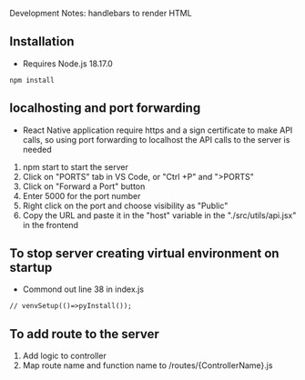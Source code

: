 Development Notes: handlebars to render HTML

## Installation
* Requires Node.js 18.17.0
```
npm install
```

## localhosting and port forwarding
* React Native application require https and a sign certificate to make API calls, so using port forwarding to localhost the API calls to the server is needed
1. npm start to start the server
2. Click on "PORTS" tab in VS Code, or "Ctrl +P" and ">PORTS"
3. Click on "Forward a Port" button
4. Enter 5000 for the port number
5. Right click on the port and choose visibility as "Public"
6. Copy the URL and paste it in the "host" variable in the "./src/utils/api.jsx" in the frontend

## To stop server creating virtual environment on startup
* Commond out line 38 in index.js
```
// venvSetup(()=>pyInstall());
```

## To add route to the server
  1. Add logic to controller
  2. Map route name and function name to /routes/{ControllerName}.js